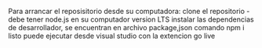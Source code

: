 Para arrancar el reposisitorio desde su computadora:
clone el repositorio
-debe tener node.js en su computador version LTS
instalar las dependencias de desarrollador, se encuentran en archivo package,json
comando npm i
listo puede ejecutar desde visual studio con la extencion go live
